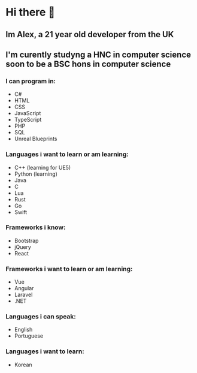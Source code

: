# Hi there 👋
## Im Alex, a 21 year old developer from the UK 
## I'm curently studyng a HNC in computer science soon to be a BSC hons in computer science
### I can program in:
- C#
- HTML
- CSS
- JavaScript
- TypeScript
- PHP
- SQL
- Unreal Blueprints
### Languages i want to learn or am learning:
- C++ (learning for UE5)
- Python (learning)
- Java
- C
- Lua
- Rust
- Go
- Swift
### Frameworks i know:
- Bootstrap
- jQuery
- React
### Frameworks i want to learn or am learning:
- Vue
- Angular
- Laravel
- .NET
### Languages i can speak:
- English
- Portuguese
### Languages i want to learn:
- Korean